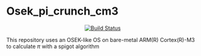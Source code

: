Osek_pi_crunch_cm3
==================

<p align="center">
    <a href="https://github.com/ckormanyos/Osek_pi_crunch_cm3/actions">
        <img src="https://github.com/ckormanyos/Osek_pi_crunch_cm3/actions/workflows/OSEK.yml/badge.svg" alt="Build Status"></a>
</p>

This repository uses an OSEK-like OS on bare-metal ARM(R) Cortex(R)-M3 to calculate $\pi$
with a spigot algorithm 

